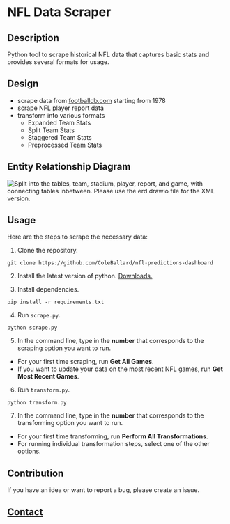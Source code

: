 # NFL Data Scraper

## Description
 
Python tool to scrape historical NFL data that captures basic stats and provides several formats for usage.

## Design

- scrape data from [footballdb.com](https://www.footballdb.com/) starting from 1978
- scrape NFL player report data
- transform into various formats
  - Expanded Team Stats
  - Split Team Stats
  - Staggered Team Stats
  - Preprocessed Team Stats

## Entity Relationship Diagram

![Split into the tables, team, stadium, player, report, and game, with connecting tables inbetween. Please use the erd.drawio file for the XML version.](https://raw.githubusercontent.com/ColeBallard/nfl-predictions-dashboard/main/res/erd.drawio.png)

## Usage

Here are the steps to scrape the necessary data:

1. Clone the repository.

```shell
git clone https://github.com/ColeBallard/nfl-predictions-dashboard
```

2. Install the latest version of python. [Downloads.](https://www.python.org/downloads/)

3. Install dependencies.

```shell
pip install -r requirements.txt
```

4. Run `scrape.py`.

```shell
python scrape.py
```

5. In the command line, type in the **number** that corresponds to the scraping option you want to run.

- For your first time scraping, run **Get All Games**.
- If you want to update your data on the most recent NFL games, run **Get Most Recent Games**.

6. Run `transform.py`.

```shell
python transform.py
```

7. In the command line, type in the **number** that corresponds to the transforming option you want to run.

- For your first time transforming, run **Perform All Transformations**.
- For running individual transformation steps, select one of the other options.

## Contribution

If you have an idea or want to report a bug, please create an issue.

## **[Contact](https://coleb.io/contact)**

